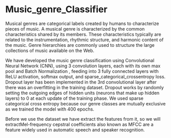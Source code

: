 # Music_genre_Classifier
Musical genres are categorical labels created by humans to characterize 
pieces of music. A musical genre is characterized by the common 
characteristics shared by its members. These characteristics typically are 
related to the instrumentation, rhythmic structure, and harmonic content of 
the music. Genre hierarchies are commonly used to structure the large 
collections of music available on the Web.

We have developed the music genre classification using Convolutional 
Neural Network (CNN), using 3 convolution layers, each with its own max 
pool and Batch Normalization , feeding into 3 fully connected layers with 
ReLU activation, softmax output, and sparse_categorical_crossentropy loss. 
Dropout layer has been implemented in the 3rd convolutional layer after there 
was an overfitting in the training dataset. Dropout works by randomly setting 
the outgoing edges of hidden units (neurons that make up hidden layers) to 0 
at each update of the training phase. We used sparse categorical cross 
entropy because our genre classes are mutually exclusive as we trained the 
model with 400 epochs.

Before we use the dataset we have extract the features from it, so we will 
extractMel-frequency cepstral coefficients also known as MFCC are a feature 
widely used in automatic speech and speaker recognition.
